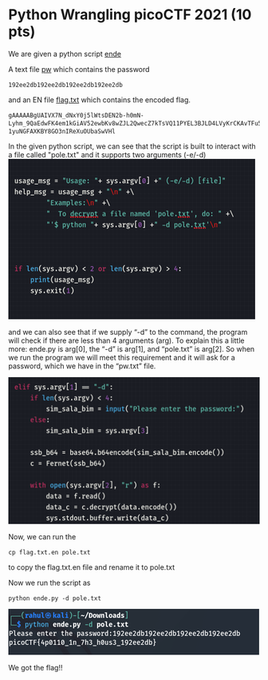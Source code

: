 # Python Wrangling picoCTF 2021 (10 pts)

We are given a python script [ende](files/ende.py)

A text file [pw](files/pw.txt) which contains the password
```
192ee2db192ee2db192ee2db192ee2db
```
and an EN file [flag.txt](files/flag.txt.en) which contains the encoded flag.
```
gAAAAABgUAIVX7N_dNxY0j5lWtsDEN2b-h0mN-Lyhm_9QaEdwFK4em1kGiAV52ewbKv8wZJL2QwecZ7kTsVQ11PYEL3BJLD4LVyKrCKAvTFu5-1yuNGFAXKBY8GO3nIReXuOUbaSwVHl
```

In the given python script, we can see that the script is built to interact with a file called "pole.txt" and it supports two arguments (-e/-d)
![script1](files/script1.png)

and we can also see that if we supply “-d” to the command, the program will check if there are less than 4 arguments (arg). To explain this a little more: ende.py is arg[0], the “-d” is arg[1], and “pole.txt” is arg[2]. So when we run the program we will meet this requirement and it will ask for a password, which we have in the “pw.txt” file.

![script2](files/script2.png)

Now, we can run the 
```
cp flag.txt.en pole.txt
```
to copy the flag.txt.en file and rename it to pole.txt


Now we run the script as
```
python ende.py -d pole.txt
```
![pythonwranglingflag](files/pythonwranglingflag.png)

We got the flag!!
